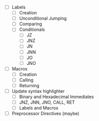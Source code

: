 - [ ] Labels
    - [ ] Creation
    - [ ] Unconditional Jumping
    - [ ] Comparing
    - [ ] Conditionals
        - [ ] JZ
        - [ ] JNZ
        - [ ] JN
        - [ ] JNN
        - [ ] JO
        - [ ] JNO

- [ ] Macros
    - [ ] Creation
    - [ ] Calling
    - [ ] Returning

- [ ] Update syntax highlighter
    - [ ] Binary and Hexadecimal Immediates
    - [ ] JNZ, JNN, JNO, CALL, RET
    - [ ] Labels and Macros

- [ ] Preprocessor Directives (maybe)
